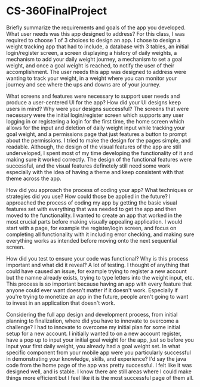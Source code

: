 # CS-360FinalProject
Briefly summarize the requirements and goals of the app you developed. What user needs was this app designed to address?
For this class, I was required to choose 1 of 3 choices to design an app. I chose to design a weight tracking app that had to include, a database with 3 tables, an initial login/register screen, a screen displaying a history of daily weights, a mechanism to add your daily weight journey, a mechanism to set a goal weight, and once a goal weight is reached, to notify the user of their accomplishment. The user needs this app was designed to address were wanting to track your weight, in a weight where you can monitor your journey and see where the ups and downs are of your journey. 

What screens and features were necessary to support user needs and produce a user-centered UI for the app? How did your UI designs keep users in mind? Why were your designs successful?
The screens that were necessary were the initial login/register screen which supports any user logging in or registering a login for the first time, the home screen which allows for the input and deletion of daily weight input while tracking your goal weight, and a permissions page that just features a button to prompt about the permissions. I tried to make the design for the pages simple, and readable. Although, the design of the visual features of the app are still underveloped, I spent most of my time developing the functionality of it and making sure it worked correctly. The design of the functional features were successful, and the visual features definetely still need some work especially with the idea of having a theme and keep consistent with that theme across the app. 

How did you approach the process of coding your app? What techniques or strategies did you use? How could those be applied in the future?
I approached the process of coding my app by getting the basic visual features set with everything that was needed to get the app and then moved to the functionality. I wanted to create an app that worked in the most crucial parts before making visually appealing application. I would start with a page, for example the register/login screen, and focus on completing all functionality with it including error checking, and making sure everything works as intended before moving onto the next sequential screen. 

How did you test to ensure your code was functional? Why is this process important and what did it reveal?
A lot of testing. I thought of anything that could have caused an issue, for example trying to register a new account but the namne already exists, trying to type letters into the weight input, etc. This process is so important because having an app with every feature that anyone could ever want doesn't matter if it doesn't work. Especially if you're trying to monetize an app in the future, people aren't going to want to invest in an application that doesn't work. 

Considering the full app design and development process, from initial planning to finalization, where did you have to innovate to overcome a challenge?
I had to innovate to overcome my initial plan for some initial setup for a new account. I initially wanted to on a new account register, have a pop up to input your initial goal weight for the app, just so before you input your first daily weight, you already had a goal weight set. 
In what specific component from your mobile app were you particularly successful in demonstrating your knowledge, skills, and experience?
I'd say the java code from the home page of the app was pretty successful. I felt like it was designed well, and is stable. I know there are still areas where I could make things more efficient but I feel like it is the most successful page of them all. 
